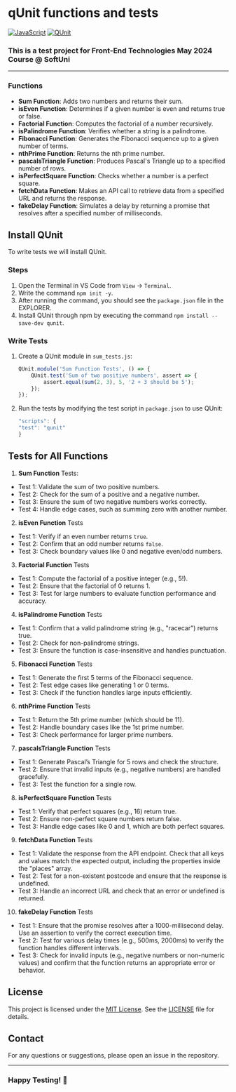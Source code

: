 # qUnit functions and tests

[![JavaScript](https://img.shields.io/badge/Made%20with-JavaScript-F7DF1E.svg)](https://developer.mozilla.org/en-US/docs/Web/JavaScript)
[![QUnit](https://img.shields.io/badge/tested%20with-QUnit-9C4CB4.svg)](https://qunitjs.com/)

### This is a test project for **Front-End Technologies** May 2024 Course @ SoftUni
---
   
### Functions

- **Sum Function**: Adds two numbers and returns their sum.
- **isEven Function**: Determines if a given number is even and returns true or false.
- **Factorial Function**: Computes the factorial of a number recursively.
- **isPalindrome Function**: Verifies whether a string is a palindrome.
- **Fibonacci Function**: Generates the Fibonacci sequence up to a given number of terms.
- **nthPrime Function**: Returns the nth prime number.
- **pascalsTriangle Function**: Produces Pascal's Triangle up to a specified number of rows.
- **isPerfectSquare Function**: Checks whether a number is a perfect square.
- **fetchData Function**: Makes an API call to retrieve data from a specified URL and returns the response.
- **fakeDelay Function**: Simulates a delay by returning a promise that resolves after a specified number of milliseconds.
  
## Install QUnit
To write tests we will install QUnit.

### Steps
1. Open the Terminal in VS Code from `View` -> `Terminal`.
2. Write the command `npm init -y`.
3. After running the command, you should see the `package.json` file in the EXPLORER.
4. Install QUnit through npm by executing the command `npm install --save-dev qunit`.

### Write Tests
1. Create a QUnit module in `sum_tests.js`:
    ```javascript
    QUnit.module('Sum Function Tests', () => {
        QUnit.test('Sum of two positive numbers', assert => {
            assert.equal(sum(2, 3), 5, '2 + 3 should be 5');
        });
    });
    ```

2. Run the tests by modifying the test script in `package.json` to use QUnit:
    ```javascript
   "scripts": {
    "test": "qunit"
    }
    ```
## Tests for All Functions
1. **Sum Function** Tests:
- Test 1: Validate the sum of two positive numbers.
- Test 2: Check for the sum of a positive and a negative number.
- Test 3: Ensure the sum of two negative numbers works correctly.
- Test 4: Handle edge cases, such as summing zero with another number.
2. **isEven Function** Tests
- Test 1: Verify if an even number returns `true`.
- Test 2: Confirm that an odd number returns `false`.
- Test 3: Check boundary values like 0 and negative even/odd numbers.
3. **Factorial Function** Tests
- Test 1: Compute the factorial of a positive integer (e.g., 5!).
- Test 2: Ensure that the factorial of 0 returns 1.
- Test 3: Test for large numbers to evaluate function performance and accuracy.
4. **isPalindrome Function** Tests
- Test 1: Confirm that a valid palindrome string (e.g., "racecar") returns true.
- Test 2: Check for non-palindrome strings.
- Test 3: Ensure the function is case-insensitive and handles punctuation.
5. **Fibonacci Function** Tests
- Test 1: Generate the first 5 terms of the Fibonacci sequence.
- Test 2: Test edge cases like generating 1 or 0 terms.
- Test 3: Check if the function handles large inputs efficiently.
6. **nthPrime Function** Tests
- Test 1: Return the 5th prime number (which should be 11).
- Test 2: Handle boundary cases like the 1st prime number.
- Test 3: Check performance for larger prime numbers.
7. **pascalsTriangle Function** Tests
- Test 1: Generate Pascal’s Triangle for 5 rows and check the structure.
- Test 2: Ensure that invalid inputs (e.g., negative numbers) are handled gracefully.
- Test 3: Test the function for a single row.
8. **isPerfectSquare Function** Tests
- Test 1: Verify that perfect squares (e.g., 16) return true.
- Test 2: Ensure non-perfect square numbers return false.
- Test 3: Handle edge cases like 0 and 1, which are both perfect squares.
9. **fetchData Function** Tests
- Test 1: Validate the response from the API endpoint. Check that all keys and values match the expected output, including the properties inside the "places" array.
- Test 2: Test for a non-existent postcode and ensure that the response is undefined.
- Test 3: Handle an incorrect URL and check that an error or undefined is returned.
10. **fakeDelay Function** Tests
- Test 1: Ensure that the promise resolves after a 1000-millisecond delay. Use an assertion to verify the correct execution time.
- Test 2: Test for various delay times (e.g., 500ms, 2000ms) to verify the function handles different intervals.
- Test 3: Check for invalid inputs (e.g., negative numbers or non-numeric values) and confirm that the function returns an appropriate error or behavior.

## License
This project is licensed under the [MIT License](LICENSE). See the [LICENSE](LICENSE) file for details.

## Contact
For any questions or suggestions, please open an issue in the repository.

--- 
### Happy Testing! 🚀
